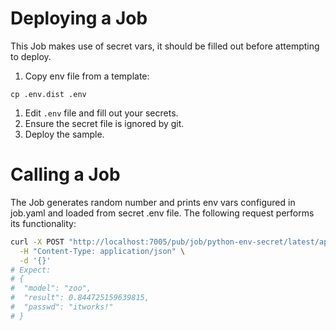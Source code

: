 # Deploying a Job
This Job makes use of secret vars, it should be filled out before attempting to deploy.
1. Copy env file from a template:
```
cp .env.dist .env
```
1. Edit `.env` file and fill out your secrets.
1. Ensure the secret file is ignored by git.
1. Deploy the sample.

# Calling a Job
The Job generates random number and prints env vars configured in job.yaml and loaded from secret .env file. 
The following request performs its functionality:
```bash
curl -X POST "http://localhost:7005/pub/job/python-env-secret/latest/api/v1/perform" \
  -H "Content-Type: application/json" \
  -d '{}'
# Expect:
# {
#  "model": "zoo",
#  "result": 0.844725159639815,
#  "passwd": "itworks!"
# }
```
